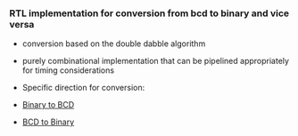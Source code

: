### RTL implementation for conversion from bcd to binary and vice versa


- conversion based on the double dabble algorithm
- purely combinational implementation that can be pipelined appropriately for timing considerations

- Specific direction for conversion:
- [Binary to BCD](https://github.com/npatsiatzis/bcd_bin_conv/tree/main/bin_2_bcd)
- [BCD to Binary](https://github.com/npatsiatzis/bcd_bin_conv/tree/main/bcd_2_bin)

